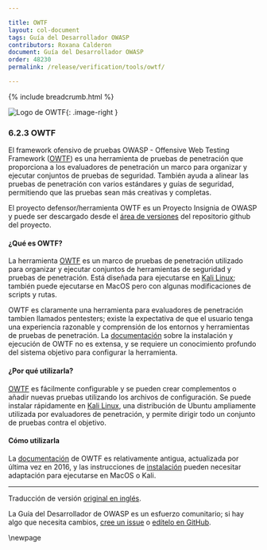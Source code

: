```yaml
---

title: OWTF
layout: col-document
tags: Guía del Desarrollador OWASP
contributors: Roxana Calderon
document: Guía del Desarrollador OWASP
order: 48230
permalink: /release/verification/tools/owtf/

---
```


{% include breadcrumb.html %}

<style type="text/css">
.image-right {
  height: 180px;
  display: block;
  margin-left: auto;
  margin-right: auto;
  float: right;
}
</style>

![Logo de OWTF](../../../../assets/images/logos/owtf.png "OWTF de OWASP"){: .image-right }

### 6.2.3 OWTF

El framework ofensivo de pruebas OWASP - Offensive Web Testing Framework ([OWTF][owtf]) es una herramienta de pruebas de penetración
que proporciona a los evaluadores de penetración un marco para organizar y ejecutar conjuntos de pruebas de seguridad.
También ayuda a alinear las pruebas de penetración con varios estándares y guías de seguridad,
permitiendo que las pruebas sean más creativas y completas.

El proyecto defensor/herramienta OWTF es un Proyecto Insignia de OWASP
y puede ser descargado desde el [área de versiones][owtfdownload] del repositorio github del proyecto.

#### ¿Qué es OWTF?

La herramienta [OWTF][owtf] es un marco de pruebas de penetración utilizado para organizar y ejecutar conjuntos de herramientas de seguridad y pruebas de penetración.
Está diseñada para ejecutarse en [Kali Linux][kali]; también puede ejecutarse en MacOS pero con algunas modificaciones de scripts y rutas.

OWTF es claramente una herramienta para evaluadores de penetración tambien llamados pentesters; existe la expectativa de que el
usuario tenga una experiencia razonable y comprensión de los entornos y herramientas de pruebas de penetración.
La [documentación][owtfdocs] sobre la instalación y ejecución de OWTF no es extensa,
y se requiere un conocimiento profundo del sistema objetivo para configurar la herramienta.

#### ¿Por qué utilizarla?

[OWTF][owtf] es fácilmente configurable y se pueden crear complementos o añadir nuevas pruebas utilizando los archivos de configuración.
Se puede instalar rápidamente en [Kali Linux][kali], una distribución de Ubuntu ampliamente utilizada por evaluadores de penetración,
y permite dirigir todo un conjunto de pruebas contra el objetivo.

#### Cómo utilizarla

La [documentación][owtfdocs] de OWTF es relativamente antigua, actualizada por última vez en 2016,
y las instrucciones de [instalación][owtfinstall] pueden necesitar adaptación para ejecutarse en MacOS o Kali.

----
Traducción de versión [original en inglés][release080203].

La Guía del Desarrollador de OWASP es un esfuerzo comunitario; si hay algo que necesita cambios,
[cree un issue][issue080203] o [edítelo en GitHub][edit080203].

[release080203]: https://github.com/OWASP/www-project-developer-guide/blob/main/release/08-verification/02-tools/03-owtf.md
[edit080203]: https://github.com/OWASP/www-project-developer-guide/blob/main/draft/08-verification/02-tools/03-owtf.md
[issue080203]: https://github.com/OWASP/www-project-developer-guide/issues/new?labels=content&template=request.md&title=Update:%2008-verification/02-tools/03-owtf
[kali]: https://www.kali.org/
[owtfinstall]: https://owtf.readthedocs.io/en/develop/installation/methods.html
[owtfdocs]: https://owtf.readthedocs.io/
[owtfdownload]: https://github.com/owtf/owtf/releases
[owtf]: https://owasp.org/www-project-owtf/

\newpage